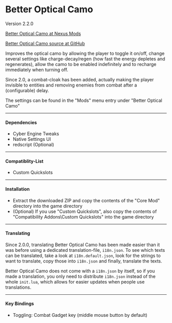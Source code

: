Better Optical Camo
=====
Version 2.2.0

[Better Optical Camo at Nexus Mods](https://www.nexusmods.com/cyberpunk2077/mods/4159)

[Better Optical Camo source at GitHub](https://github.com/Lukas0610/cp2077-betteropticalcamo)

Improves the optical camo by allowing the player to toggle it on/off, change several settings like
charge-decay/regen (how fast the energy depletes and regenerates), allow the camo to be enabled indefinitely
and to recharge immediately when turning off.

Since 2.0, a combat-cloak has been added, actually making the player invisible to entities and removing
enemies from combat after a (configurable) delay.

The settings can be found in the "Mods" menu entry under "Better Optical Camo"

-----

#### Dependencies
* Cyber Engine Tweaks
* Native Settings UI
* redscript (Optional)

-----

#### Compatiblity-List
* Custom Quickslots

-----

#### Installation
* Extract the downloaded ZIP and copy the contents of the "Core Mod" directory into the game directory
* (Optional) If you use "Custom Quickslots", also copy the contents of "Compatibility Addons\Custom Quickslots" into the game directory

-----

#### Translating
Since 2.0.0, translating Better Optical Camo has been made easier than it was before using a dedicated translation-file, `i18n.json`.
To see which texts can be translated, take a look at `i18n.default.json`, look for the strings to want to translate,
copy those into `i18n.json` and finally, translate the texts.

Better Optical Camo does not come with a `i18n.json` by itself, so if you made a translation, you only need to distribute `i18n.json`
instead of the whole `init.lua`, which allows for easier updates when people use translations.

-----

#### Key Bindings
* Toggling: Combat Gadget key (middle mouse button by default)
